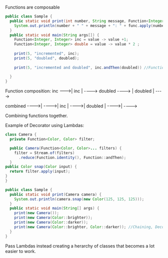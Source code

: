 Functions are composable

```java
public class Sample {
  public static void print(int number, String message, Function<Integer, Integer> func) {
    System.out.println(number + " " + message + ": " + func.apply(number));
  }
  public static void main(String args[]) {
    Function<Integer, Integer> inc = value -> value +1;
    Function<Integer, Integer> double = value -> value * 2 ;
    
    print(5, "incremented", inc);
    print(5, "doubled", doubled);
    
    print(5, "incremented and doubled", inc.andThen(doubled)) //Function composition
   
  }
}
```

Function composition:
inc --->| inc | ---->
doubled ----> | doubled | ---->

combined ---->| ---->| inc | ---->| doubled | ---->| ---->


Combining functions together.

Example of Decorator using Lambdas:

```java
class Camera {
  private Function<Color, Color> filter;

  public Camera(Function<Color, Color>... filters) {
    filter = Stream.of(filters)
      .reduce(Function.identity(), Function::andThen);
  }
public Color snap(Color input) {
  return filter.apply(input);
}
}

public class Sample {
  public static void print(Camera camera) {
    System.out.println(camera.snap(new Color(125, 125, 125)));
  }
  public static void main(String[] args) {
    print(new Camera());
    print(new Camera(Color::brighter));
    print(new Camera(Color::darker));
    print(new Camera(Color::brighter, Color::darker)); //Chaining, Decorating with different behaivors
  }
}
```

Pass Lambdas instead creating a herarchy of classes that becomes a lot easier to work.

